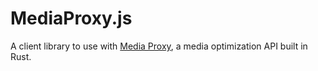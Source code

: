 # MediaProxy.js

A client library to use with [Media Proxy](https://github.com/ThePicoNerd/mediaproxy), a media optimization API built in Rust.
